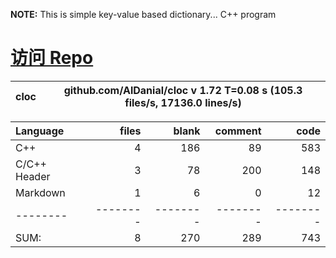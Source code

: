 

**NOTE:** This is simple key-value based dictionary... C++ program

[访问 Repo](https://github.com/JayeWang/dic)
================

cloc|github.com/AlDanial/cloc v 1.72  T=0.08 s (105.3 files/s, 17136.0 lines/s)
--- | ---

Language|files|blank|comment|code
:-------|-------:|-------:|-------:|-------:
C++|4|186|89|583
C/C++ Header|3|78|200|148
Markdown|1|6|0|12
--------|--------|--------|--------|--------
SUM:|8|270|289|743
